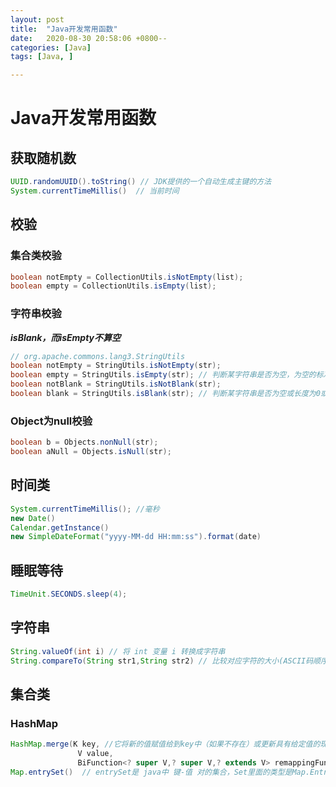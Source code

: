 ```yaml
---
layout: post
title:  "Java开发常用函数"
date:   2020-08-30 20:58:06 +0800--
categories: [Java]
tags: [Java, ]  

---
```


# Java开发常用函数

## 获取随机数

```java
UUID.randomUUID().toString() // JDK提供的一个自动生成主键的方法
System.currentTimeMillis()  // 当前时间
```

## 校验

### 集合类校验

```java
boolean notEmpty = CollectionUtils.isNotEmpty(list);
boolean empty = CollectionUtils.isEmpty(list);
```

### 字符串校验

***isBlank，而isEmpty不算空***

```java
// org.apache.commons.lang3.StringUtils
boolean notEmpty = StringUtils.isNotEmpty(str);
boolean empty = StringUtils.isEmpty(str); // 判断某字符串是否为空，为空的标准是 str==null 或 str.length()==0
boolean notBlank = StringUtils.isNotBlank(str);
boolean blank = StringUtils.isBlank(str); // 判断某字符串是否为空或长度为0或由空白符(whitespace) 构成
```

### Object为null校验

```java
boolean b = Objects.nonNull(str);
boolean aNull = Objects.isNull(str);
```

## 时间类

```java
System.currentTimeMillis(); //毫秒
new Date()
Calendar.getInstance()
new SimpleDateFormat("yyyy-MM-dd HH:mm:ss").format(date)
```

## 睡眠等待

```java
TimeUnit.SECONDS.sleep(4);
```

## 字符串

```java
String.valueOf(int i) // 将 int 变量 i 转换成字符串 
String.compareTo(String str1,String str2) // 比较对应字符的大小(ASCII码顺序),返回差值
```



## 集合类

### HashMap

```java
HashMap.merge(K key, //它将新的值赋值给到key中（如果不存在）或更新具有给定值的现有key（UPSERT）
               V value,
               BiFunction<? super V,? super V,? extends V> remappingFunction)
Map.entrySet()  // entrySet是 java中 键-值 对的集合，Set里面的类型是Map.Entry，一般可以通过map.entrySet()得到。entrySet实现了Set接口，里面存放的是键值对。一个K对应一个V。
```




